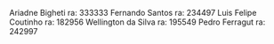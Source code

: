 Ariadne Bigheti         ra: 333333
Fernando Santos         ra: 234497
Luis Felipe Coutinho    ra: 182956
Wellington da Silva     ra: 195549
Pedro Ferragut          ra: 242997

